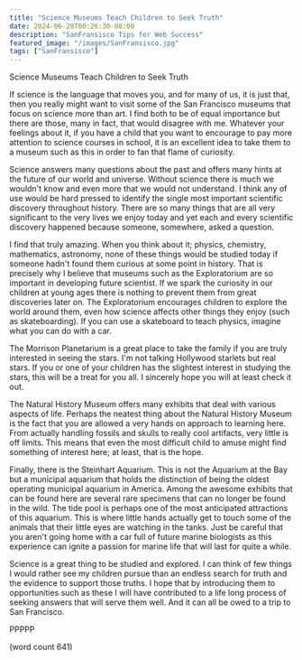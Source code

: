 ```yaml
---
title: "Science Museums Teach Children to Seek Truth"
date: 2024-06-20T00:26:30-08:00
description: "SanFransisco Tips for Web Success"
featured_image: "/images/SanFransisco.jpg"
tags: ["SanFransisco"]
---
```


Science Museums Teach Children to Seek Truth

If science is the language that moves you, and for many of us, it is just that, then you really might want to visit some of the San Francisco museums that focus on science more than art. I find both to be of equal importance but there are those, many in fact, that would disagree with me. Whatever your feelings about it, if you have a child that you want to encourage to pay more attention to science courses in school, it is an excellent idea to take them to a museum such as this in order to fan that flame of curiosity. 

Science answers many questions about the past and offers many hints at the future of our world and universe. Without science there is much we wouldn't know and even more that we would not understand. I think any of use would be hard pressed to identify the single most important scientific discovery throughout history. There are so many things that are all very significant to the very lives we enjoy today and yet each and every scientific discovery happened because someone, somewhere, asked a question.

I find that truly amazing. When you think about it; physics, chemistry, mathematics, astronomy, none of these things would be studied today if someone hadn't found them curious at some point in history. That is precisely why I believe that museums such as the Exploratorium are so important in developing future scientist. If we spark the curiosity in our children at young ages there is nothing to prevent them from great discoveries later on. The Exploratorium encourages children to explore the world around them, even how science affects other things they enjoy (such as skateboarding). If you can use a skateboard to teach physics, imagine what you can do with a car.

The Morrison Planetarium is a great place to take the family if you are truly interested in seeing the stars. I'm not talking Hollywood starlets but real stars. If you or one of your children has the slightest interest in studying the stars, this will be a treat for you all. I sincerely hope you will at least check it out.

The Natural History Museum offers many exhibits that deal with various aspects of life. Perhaps the neatest thing about the Natural History Museum is the fact that you are allowed a very hands on approach to learning here. From actually handling fossils and skulls to really cool artifacts, very little is off limits. This means that even the most difficult child to amuse might find something of interest here; at least, that is the hope. 

Finally, there is the Steinhart Aquarium. This is not the Aquarium at the Bay but a municipal aquarium that holds the distinction of being the oldest operating municipal aquarium in America. Among the awesome exhibits that can be found here are several rare specimens that can no longer be found in the wild. The tide pool is perhaps one of the most anticipated attractions of this aquarium. This is where little hands actually get to touch some of the animals that their little eyes are watching in the tanks. Just be careful that you aren't going home with a car full of future marine biologists as this experience can ignite a passion for marine life that will last for quite a while. 

Science is a great thing to be studied and explored. I can think of few things I would rather see my children pursue than an endless search for truth and the evidence to support those truths. I hope that by introducing them to opportunities such as these I will have contributed to a life long process of seeking answers that will serve them well. And it can all be owed to a trip to San Francisco.

PPPPP

(word count 641)



